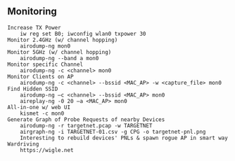 ## Monitoring
	Increase TX Power
		iw reg set B0; iwconfig wlan0 txpower 30
	Monitor 2.4GHz (w/ channel hopping)
		airodump-ng mon0
	Monitor 5GHz (w/ channel hopping)
		airodump-ng --band a mon0
	Monitor specific Channel
		airodump-ng -c <channel> mon0
	Monitor Clients on AP
		airodump-ng -c <channel> --bssid <MAC_AP> -w <capture_file> mon0
	Find Hidden SSID
		airodump-ng –c <channel> --bssid <MAC_AP> mon0
		aireplay-ng -0 20 –a <MAC_AP> mon0 
	All-in-one w/ web UI
		kismet -c mon0
	Generate Graph of Probe Requests of nearby Devices
		airodump-ng -r targetnet.pcap -w TARGETNET
        airgraph-ng -i TARGETNET-01.csv -g CPG -o targetnet-pnl.png
		Interesting to rebuild devices' PNLs & spawn rogue AP in smart way
	Wardriving
		https://wigle.net
